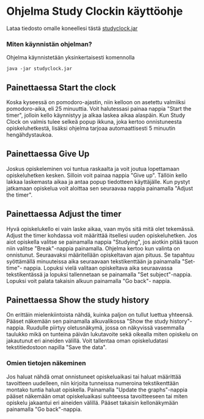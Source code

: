 # Ohjelma Study Clockin käyttöohje

Lataa tiedosto omalle koneellesi tästä [studyclock.jar](https://github.com/Mazaalto/ot-harjoitustyo2020/releases/tag/1.0)

### Miten käynnistän ohjelman?
Ohjelma käynnistetään yksinkertaisesti komennolla

```
java -jar studyclock.jar 
```

## Painettaessa Start the clock
Koska kyseessä on pomodoro-ajastin, niin kelloon on asetettu valmiiksi pomodoro-aika, eli 25 minuuttia. Voit halutessasi painaa nappia "Start the timer", jolloin kello käynnistyy ja alkaa laskea aikaa alaspäin. Kun Study Clock on valmis tulee selkeä popup ikkuna, joka kertoo onnistuneesta opiskeluhetkestä, lisäksi ohjelma tarjoaa automaattisesti 5 minuutin hengähdystaukoa.

## Painettaessa Give Up
Joskus opiskeleminen voi tuntua raskaalta ja voit joutua lopettamaan opiskeluhetken kesken. Silloin voit painaa nappia "Give up". Tällöin kello lakkaa laskemasta aikaa ja antaa popup tiedotteen käyttäjälle. Kun pystyt jatkamaan opiskelua voit aloittaa sen seuraavaa nappia painamalla "Adjust the timer".

## Painettaessa Adjust the timer
Hyvä opiskelukello ei vain laske aikaa, vaan myös sitä mitä olet tekemässä. Adjust the timer kohdassa voit määrittää itsellesi uuden opiskeluhetken. Jos aiot opiskella valitse se painamalla nappia "Studying", jos aiotkin pitää tauon niin valitse "Break"-nappia painamalla. Ohjelma kertoo kun valinta on onnistunut.
Seuraavaksi määritellään opiskeltavan ajan pituus. Se tapahtuu syöttämällä minuuteissa aika seuraavaan tekstikenttään ja painamalla "Set-time"- nappia. Lopuksi vielä valitaan opiskeltava aika seuraavassa tekstikentässä ja lopuksi tallennetaan se painamalla "Set subject"-nappia. 
Lopuksi voit palata takaisin alkuun painamalla "Go back"- nappia.

## Painettaessa Show the study history
On erittäin mielenkiintoista nähdä, kuinka paljon on tullut luettua yhteensä. Pääset näkemään sen painamalla alkuvalikossa "Show the study history"-nappia. Ruudulle piirtyy oletusnäkymä, jossa on näkyvissä vasemmalla taulukko mikä on tunteina päivän lukutavoite sekä oikealla miten opiskelu on jakautunut eri aineiden välillä. Voit tallentaa oman opiskeludatasi tekstitiedostoon napilla "Save the data".

### Omien tietojen näkeminen
Jos haluat nähdä omat onnistuneet opiskeluaikasi tai haluat määrittää tavoitteen uudelleen, niin kirjoita tunneissa numeroina tekstikenttään montako tuntia haluat opiskella.
Painamalla "Update the graphs"-nappia pääset näkemään omat opiskeluaikasi suhteessa tavoitteeseen tai miten opiskelu jakaantui eri aineiden välillä. Pääset takaisin kellonäkymään painamalla "Go back"-nappia.

